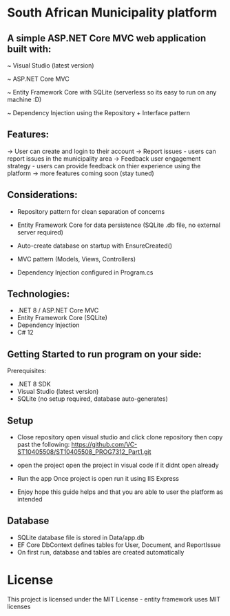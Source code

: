 # South African Municipality platform

## A simple ASP.NET Core MVC web application built with:

~ Visual Studio (latest version)

~ ASP.NET Core MVC

~ Entity Framework Core with SQLite (serverless so its easy to run on any machine :D)

~ Dependency Injection using the Repository + Interface pattern

## Features:

-> User can create and login to their account
-> Report issues - users can report issues in the municipality area
-> Feedback user engagement strategy - users can provide feedback on thier experience using the platform
-> more features coming soon (stay tuned)

## Considerations:

- Repository pattern for clean separation of concerns

- Entity Framework Core for data persistence (SQLite .db file, no external server required)

- Auto-create database on startup with EnsureCreated()

- MVC pattern (Models, Views, Controllers)

- Dependency Injection configured in Program.cs



## Technologies: 

- .NET 8 / ASP.NET Core MVC
- Entity Framework Core (SQLite)
- Dependency Injection
- C# 12

## Getting Started to run program on your side: 
Prerequisites:

- .NET 8 SDK
- Visual Studio (latest version)
- SQLite (no setup required, database auto-generates)

## Setup
- Close repository
open visual studio and click clone repository then copy past the following:
https://github.com/VC-ST10405508/ST10405508_PROG7312_Part1.git 

- open the project
open the project in visual code if it didnt open already

- Run the app
Once project is open run it using IIS Express

- Enjoy
hope this guide helps and that you are able to user the platform as intended

## Database

- SQLite database file is stored in Data/app.db
- EF Core DbContext defines tables for User, Document, and ReportIssue
- On first run, database and tables are created automatically

# License

This project is licensed under the MIT License - entity framework uses MIT licenses

